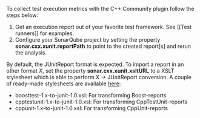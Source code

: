 To collect test execution metrics with the C++ Community plugin follow the steps below:

1. Get an execution report out of your favorite test framework. See [[Test runners]] for examples.
2. Configure your SonarQube project by setting the property **sonar.cxx.xunit.reportPath** to point to the created report[s] and rerun the analysis.

By default, the JUnitReport format is expected. To import a report in an other format _X_, set the property **sonar.cxx.xunit.xsltURL** to a XSLT stylesheet which is able to perform X -> JUnitReport conversion. A couple of ready-made stylesheets are available [here](https://github.com/wenns/sonar-cxx/tree/master/sonar-cxx-plugin/src/main/resources/xsl):

* boosttest-1.x-to-junit-1.0.xsl:       For transforming Boost-reports
* cpptestunit-1.x-to-junit-1.0.xsl:     For transforming CppTestUnit-reports
* cppunit-1.x-to-junit-1.0.xsl:         For transforming CppUnit-reports